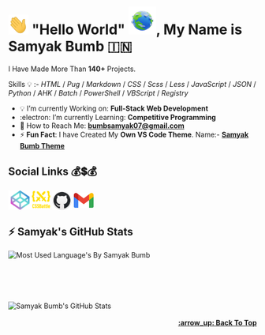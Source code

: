 <!-- :copyright: Created/Designed By Samyak Bumb -->
<!-- Start -->
# <img src="gif/hello.webp" width="41px">  "Hello World" <img src="icons/earth.png" width="56px">, **My Name is Samyak Bumb** :india:
I Have Made More Than **140+** Projects.
<!-- Learnd Languages -->
Skills :bulb: :- _HTML_ / _Pug_ / _Markdown_ / _CSS_ / _Scss_ / _Less_ / _JavaScript_ / _JSON_ / _Python_ / _AHK_ / _Batch_ / _PowerShell_ / _VBScript_ / _Registry_
<!-- About Me -->
* :bulb: I’m currently Working on: **Full-Stack Web Development**
* :electron: I’m currently Learning: **Competitive Programming**
* :email: How to Reach Me: **bumbsamyak07@gmail.com**
* :zap: **Fun Fact**: I have Created My **Own VS Code Theme**. Name:- **[Samyak Bumb Theme](https://marketplace.visualstudio.com/items?itemName=SamyakBumb.samyak "VS Code MarketPlace")**

## Social Links :moneybag::heavy_dollar_sign::moneybag:
 <a href="https://codepen.io/samyak-bumb" target="_blank"><img align="center" src="icons/codepen.png" alt="Samyak's CodePen" height="39" width="48"></a><a href="https://cssbattle.dev/player/samyak_bumb"><img align="center" src="1.svg" alt="Samyak's CSSBattle" height="37" width="37"></a> <a href="https://github.com/samyak-bumb" target="_blank"><img align="center" src="icons/github.png" alt="Samyak's GitHub" height="40" width="40"></a> <a href="mailto:bumbsamyak07@gmai.com"><img align="center" src="icons/gmail.png" alt="Samyak's Gmail" height="30" width="40"></a><br>
## :zap: Samyak's GitHub Stats
<!-- Most Langauge Used -->
<td style="border: none !important;"><span><img align="left" src="https://github-readme-stats.vercel.app/api/top-langs/?username=Samyak-Bumb&count_private=true&layout=compact&langs_count=8&theme=radical" alt="Most Used Language's By Samyak Bumb"></span></td>
 <br><br><br><br><br><br>
<!-- GitHub Stats -->
<td style="border: none !important;"><span><img align="center" src="https://github-readme-stats.vercel.app/api?username=Samyak-Bumb&show_icons=true&locale=en&theme=radical" alt="Samyak Bumb's GitHub Stats"></span></td><br><br>
<!-- Back to Top -->
 <div align="right"><b><a href="#"Hello World"">:arrow_up: Back To Top</a></b></div>
<!-- End -->
